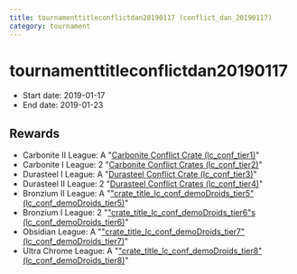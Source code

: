 ```yaml
---
title: tournamenttitleconflictdan20190117 (conflict_dan_20190117)
category: tournament
---
```

# tournamenttitleconflictdan20190117

  * Start date: 2019-01-17
  * End date: 2019-01-23

## Rewards

  * Carbonite II League: A "[Carbonite Conflict Crate (lc_conf_tier1)](lc_conf_tier1.html)"
  * Carbonite I League: 2 "[Carbonite Conflict Crates (lc_conf_tier2)](lc_conf_tier2.html)"
  * Durasteel I League: A "[Durasteel Conflict Crate (lc_conf_tier3)](lc_conf_tier3.html)"
  * Durasteel II League: 2 "[Durasteel Conflict Crates (lc_conf_tier4)](lc_conf_tier4.html)"
  * Bronzium II League: A "["crate_title_lc_conf_demoDroids_tier5" (lc_conf_demoDroids_tier5)](lc_conf_demoDroids_tier5.html)"
  * Bronzium I League: 2 "["crate_title_lc_conf_demoDroids_tier6"s (lc_conf_demoDroids_tier6)](lc_conf_demoDroids_tier6.html)"
  * Obsidian League: A "["crate_title_lc_conf_demoDroids_tier7" (lc_conf_demoDroids_tier7)](lc_conf_demoDroids_tier7.html)"
  * Ultra Chrome League: A "["crate_title_lc_conf_demoDroids_tier8" (lc_conf_demoDroids_tier8)](lc_conf_demoDroids_tier8.html)"
